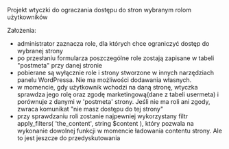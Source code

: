 Projekt wtyczki do ograczania dostępu do stron wybranym rolom użytkowników

Założenia:
- administrator zaznacza role, dla których chce ograniczyć dostęp do wybranej strony
- po przesłaniu formularza poszczególne role zostają zapisane w tabeli "postmeta" przy danej stronie
- pobierane są wyłącznie role i strony stworzone w innych narzędziach panelu WordPressa. Nie ma możliwości dodawania własnych.
- w momencie, gdy użytkownik wchodzi na daną stronę, wtyczka sprawdza jego rolę oraz zgodę marketingową(dane z tabeli usermeta)
  i porównuje z danymi w 'postmeta' strony. Jeśli nie ma roli ani zgody, zwraca komunikat "nie masz dostępu do tej strony"
- przy sprawdzaniu roli zostanie najpewniej wykorzystany filtr apply_filters( 'the_content', string $content ), który pozwala na wykonanie
  dowolnej funkcji w momencie ładowania contentu strony. Ale to jest jeszcze do przedyskutowania
